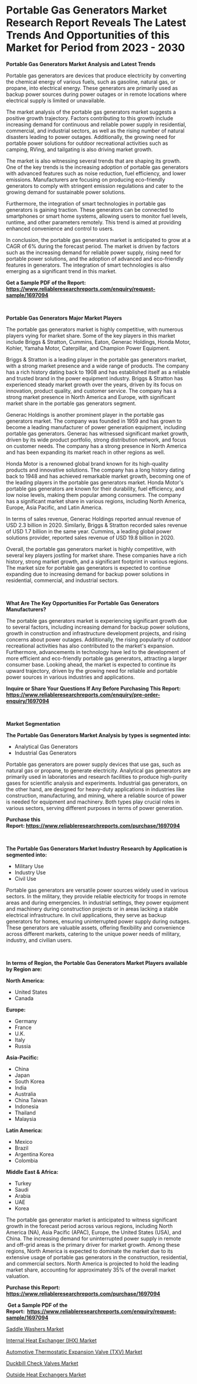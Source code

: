 <p><h1>Portable Gas Generators Market Research Report Reveals The Latest Trends And Opportunities of this Market for Period from 2023 - 2030</h1></p><p><strong>Portable Gas Generators Market Analysis and Latest Trends</strong></p>
<p><p>Portable gas generators are devices that produce electricity by converting the chemical energy of various fuels, such as gasoline, natural gas, or propane, into electrical energy. These generators are primarily used as backup power sources during power outages or in remote locations where electrical supply is limited or unavailable.</p><p>The market analysis of the portable gas generators market suggests a positive growth trajectory. Factors contributing to this growth include increasing demand for continuous and reliable power supply in residential, commercial, and industrial sectors, as well as the rising number of natural disasters leading to power outages. Additionally, the growing need for portable power solutions for outdoor recreational activities such as camping, RVing, and tailgating is also driving market growth.</p><p>The market is also witnessing several trends that are shaping its growth. One of the key trends is the increasing adoption of portable gas generators with advanced features such as noise reduction, fuel efficiency, and lower emissions. Manufacturers are focusing on producing eco-friendly generators to comply with stringent emission regulations and cater to the growing demand for sustainable power solutions.</p><p>Furthermore, the integration of smart technologies in portable gas generators is gaining traction. These generators can be connected to smartphones or smart home systems, allowing users to monitor fuel levels, runtime, and other parameters remotely. This trend is aimed at providing enhanced convenience and control to users.</p><p>In conclusion, the portable gas generators market is anticipated to grow at a CAGR of 6% during the forecast period. The market is driven by factors such as the increasing demand for reliable power supply, rising need for portable power solutions, and the adoption of advanced and eco-friendly features in generators. The integration of smart technologies is also emerging as a significant trend in this market.</p></p>
<p><strong>Get a Sample PDF of the Report:&nbsp; <a href="https://www.reliableresearchreports.com/enquiry/request-sample/1697094">https://www.reliableresearchreports.com/enquiry/request-sample/1697094</a></strong></p>
<p>&nbsp;</p>
<p><strong>Portable Gas Generators Major Market Players</strong></p>
<p><p>The portable gas generators market is highly competitive, with numerous players vying for market share. Some of the key players in this market include Briggs & Stratton, Cummins, Eaton, Generac Holdings, Honda Motor, Kohler, Yamaha Motor, Caterpillar, and Champion Power Equipment.</p><p>Briggs & Stratton is a leading player in the portable gas generators market, with a strong market presence and a wide range of products. The company has a rich history dating back to 1908 and has established itself as a reliable and trusted brand in the power equipment industry. Briggs & Stratton has experienced steady market growth over the years, driven by its focus on innovation, product quality, and customer service. The company has a strong market presence in North America and Europe, with significant market share in the portable gas generators segment.</p><p>Generac Holdings is another prominent player in the portable gas generators market. The company was founded in 1959 and has grown to become a leading manufacturer of power generation equipment, including portable gas generators. Generac has witnessed significant market growth, driven by its wide product portfolio, strong distribution network, and focus on customer needs. The company has a strong presence in North America and has been expanding its market reach in other regions as well.</p><p>Honda Motor is a renowned global brand known for its high-quality products and innovative solutions. The company has a long history dating back to 1948 and has achieved remarkable market growth, becoming one of the leading players in the portable gas generators market. Honda Motor's portable gas generators are known for their durability, fuel efficiency, and low noise levels, making them popular among consumers. The company has a significant market share in various regions, including North America, Europe, Asia Pacific, and Latin America.</p><p>In terms of sales revenue, Generac Holdings reported annual revenue of USD 2.3 billion in 2020. Similarly, Briggs & Stratton recorded sales revenue of USD 1.7 billion in the same year. Cummins, a leading global power solutions provider, reported sales revenue of USD 19.8 billion in 2020.</p><p>Overall, the portable gas generators market is highly competitive, with several key players jostling for market share. These companies have a rich history, strong market growth, and a significant footprint in various regions. The market size for portable gas generators is expected to continue expanding due to increasing demand for backup power solutions in residential, commercial, and industrial sectors.</p></p>
<p>&nbsp;</p>
<p><strong>What Are The Key Opportunities For Portable Gas Generators Manufacturers?</strong></p>
<p><p>The portable gas generators market is experiencing significant growth due to several factors, including increasing demand for backup power solutions, growth in construction and infrastructure development projects, and rising concerns about power outages. Additionally, the rising popularity of outdoor recreational activities has also contributed to the market's expansion. Furthermore, advancements in technology have led to the development of more efficient and eco-friendly portable gas generators, attracting a larger consumer base. Looking ahead, the market is expected to continue its upward trajectory, driven by the growing need for reliable and portable power sources in various industries and applications.</p></p>
<p><strong>Inquire or Share Your Questions If Any Before Purchasing This Report: <a href="https://www.reliableresearchreports.com/enquiry/pre-order-enquiry/1697094">https://www.reliableresearchreports.com/enquiry/pre-order-enquiry/1697094</a></strong></p>
<p>&nbsp;</p>
<p><strong>Market Segmentation</strong></p>
<p><strong>The Portable Gas Generators Market Analysis by types is segmented into:</strong></p>
<p><ul><li>Analytical Gas Generators</li><li>Industrial Gas Generators</li></ul></p>
<p><p>Portable gas generators are power supply devices that use gas, such as natural gas or propane, to generate electricity. Analytical gas generators are primarily used in laboratories and research facilities to produce high-purity gases for scientific analysis and experiments. Industrial gas generators, on the other hand, are designed for heavy-duty applications in industries like construction, manufacturing, and mining, where a reliable source of power is needed for equipment and machinery. Both types play crucial roles in various sectors, serving different purposes in terms of power generation.</p></p>
<p><strong>Purchase this Report:&nbsp;<a href="https://www.reliableresearchreports.com/purchase/1697094">https://www.reliableresearchreports.com/purchase/1697094</a></strong></p>
<p>&nbsp;</p>
<p><strong>The Portable Gas Generators Market Industry Research by Application is segmented into:</strong></p>
<p><ul><li>Military Use</li><li>Industry Use</li><li>Civil Use</li></ul></p>
<p><p>Portable gas generators are versatile power sources widely used in various sectors. In the military, they provide reliable electricity for troops in remote areas and during emergencies. In industrial settings, they power equipment and machinery during construction projects or in areas lacking a stable electrical infrastructure. In civil applications, they serve as backup generators for homes, ensuring uninterrupted power supply during outages. These generators are valuable assets, offering flexibility and convenience across different markets, catering to the unique power needs of military, industry, and civilian users.</p></p>
<p>&nbsp;</p>
<p><strong>In terms of Region, the Portable Gas Generators Market Players available by Region are:</strong></p>
<p>
    <p> <strong> North America: </strong>
        <ul>
            <li>United States</li>
            <li>Canada</li>
        </ul>
        </p> 
    <p> <strong> Europe: </strong>
        <ul>
            <li>Germany</li>
            <li>France</li>
            <li>U.K.</li>
            <li>Italy</li>
            <li>Russia</li>
        </ul>
        </p> 
    <p> <strong> Asia-Pacific: </strong>
        <ul>
            <li>China</li>
            <li>Japan</li>
            <li>South Korea</li>
            <li>India</li>
            <li>Australia</li>
            <li>China Taiwan</li>
            <li>Indonesia</li>
            <li>Thailand</li>
            <li>Malaysia</li>
        </ul>
        </p> 
    <p> <strong> Latin America: </strong>
        <ul>
            <li>Mexico</li>
            <li>Brazil</li>
            <li>Argentina Korea</li>
            <li>Colombia</li>
        </ul>
        </p> 
    <p> <strong> Middle East & Africa: </strong>
        <ul>
            <li>Turkey</li>
            <li>Saudi</li>
            <li>Arabia</li>
            <li>UAE</li>
            <li>Korea</li>
        </ul>
    </p>
    </p>
<p><p>The portable gas generator market is anticipated to witness significant growth in the forecast period across various regions, including North America (NA), Asia Pacific (APAC), Europe, the United States (USA), and China. The increasing demand for uninterrupted power supply in remote and off-grid areas is the primary driver for market growth. Among these regions, North America is expected to dominate the market due to its extensive usage of portable gas generators in the construction, residential, and commercial sectors. North America is projected to hold the leading market share, accounting for approximately 35% of the overall market valuation.</p></p>
<p><strong>Purchase this Report: <a href="https://www.reliableresearchreports.com/purchase/1697094">https://www.reliableresearchreports.com/purchase/1697094</a></strong></p>
<p>&nbsp;<strong>Get a Sample PDF of the Report:&nbsp;&nbsp;<a href="https://www.reliableresearchreports.com/enquiry/request-sample/1697094">https://www.reliableresearchreports.com/enquiry/request-sample/1697094</a></strong></p>
<p><strong></strong></p>
<p><p><a href="https://medium.com/@evalynkoepp98698/saddle-washers-market-furnishes-information-on-market-share-market-trends-and-market-growth-bce9a189060d">Saddle Washers Market</a></p><p><a href="https://www.linkedin.com/pulse/internal-heat-exchanger-ihx-market-size-growth-forecast-5sjic/">Internal Heat Exchanger (IHX) Market</a></p><p><a href="https://www.linkedin.com/pulse/automotive-thermostatic-expansion-valve-txv-market-size-cuqec/">Automotive Thermostatic Expansion Valve (TXV) Market</a></p><p><a href="https://medium.com/@drakesporer988/duckbill-check-valves-market-size-cagr-trends-2024-2030-d4e19428a201">Duckbill Check Valves Market</a></p><p><a href="https://www.linkedin.com/pulse/outside-heat-exchangers-market-insights-players-forecast-r1uwc/">Outside Heat Exchangers Market</a></p></p>